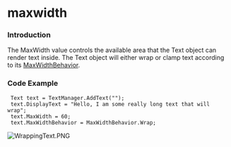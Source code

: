 # maxwidth

### Introduction

The MaxWidth value controls the available area that the Text object can render text inside. The Text object will either wrap or clamp text according to its [MaxWidthBehavior](../../../../../frb/docs/index.php).

### Code Example

```
 Text text = TextManager.AddText("");
 text.DisplayText = "Hello, I am some really long text that will wrap";
 text.MaxWidth = 60;
 text.MaxWidthBehavior = MaxWidthBehavior.Wrap;
```

![WrappingText.PNG](../../../../../media/migrated\_media-WrappingText.PNG)
